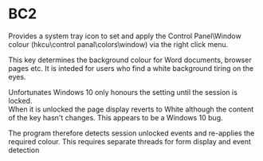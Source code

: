 # BC2

Provides a system tray icon to set and apply the Control Panel\Window colour
(hkcu\control panal\colors\window) via the right click menu. 

This key determines the background colour for Word documents, browser pages etc.
It is inteded for users who find a white background tiring on the eyes.

Unfortunates Windows 10 only honours the setting until the session is locked.  
When it is unlocked the page display reverts to White although the content of
the key hasn't changes. This appears to be a Windows 10 bug.

The program therefore detects session unlocked events and re-applies the required colour.
This requires separate threads for form display and event detection
